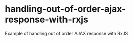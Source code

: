 # handling-out-of-order-ajax-response-with-rxjs
Example of handling out of order AJAX response with RxJS
